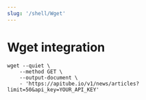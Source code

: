 ```yaml
---
slug: '/shell/Wget'
---
```


# Wget integration

```shell
wget --quiet \
	--method GET \
	--output-document \
	- 'https://apitube.io/v1/news/articles?limit=50&api_key=YOUR_API_KEY'
```
